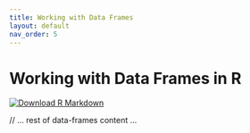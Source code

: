 ```yaml
---
title: Working with Data Frames
layout: default
nav_order: 5
---
```


# Working with Data Frames in R

[<img src="https://img.shields.io/badge/Download-R_Markdown-green?style=for-the-badge&logo=r" alt="Download R Markdown" />](class-materials/data-frames.Rmd)

// ... rest of data-frames content ... 